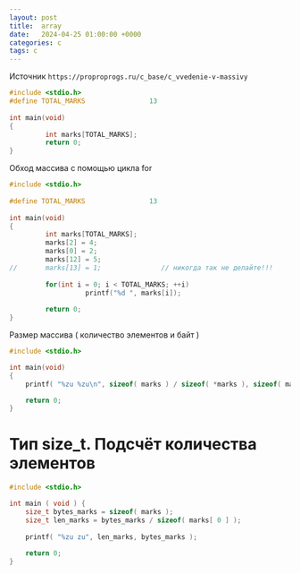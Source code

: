 ```yaml
---
layout: post
title:  array
date:   2024-04-25 01:00:00 +0000
categories: c
tags: c
---
```


Источник `https://proproprogs.ru/c_base/c_vvedenie-v-massivy`

```c
#include <stdio.h>
#define TOTAL_MARKS                13
 
int main(void)
{
         int marks[TOTAL_MARKS];
         return 0;
}
```

Обход массива с помощью цикла for

```c
#include <stdio.h>
 
#define TOTAL_MARKS                13
 
int main(void)
{
         int marks[TOTAL_MARKS];
         marks[2] = 4;
         marks[0] = 2;
         marks[12] = 5;
//       marks[13] = 1;               // никогда так не делайте!!!
 
         for(int i = 0; i < TOTAL_MARKS; ++i)
                   printf("%d ", marks[i]);
 
         return 0;
}
```

Размер массива ( количество элементов и байт )

```c
#include <stdio.h>

int main(void)
{
    printf( "%zu %zu\n", sizeof( marks ) / sizeof( *marks ), sizeof( marks ) );

    return 0;
}
```

# Тип size_t. Подсчёт количества элементов

```c
#include <stdio.h>

int main ( void ) {
	size_t bytes_marks = sizeof( marks );
	size_t len_marks = bytes_marks / sizeof( marks[ 0 ] );
	
	printf( "%zu zu", len_marks, bytes_marks );
	
	return 0;
}
```
